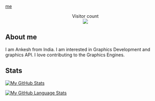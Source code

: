 [me](https://github.com/MightiestGoat/MightiestGoat/blob/main/Resource/Helloworld.gif)

<!--
**MightiestGoat/MightiestGoat** is a ✨ _special_ ✨ repository because its `README.md` (this file) appears on your GitHub profile.

Here are some ideas to get you started:

- 🔭 I’m currently working on ...
- 🌱 I’m currently learning ...
- 👯 I’m looking to collaborate on ...
- 🤔 I’m looking for help with ...
- 💬 Ask me about ...
- 📫 How to reach me: ...
- 😄 Pronouns: ...
- ⚡ Fun fact: ...
-->

<p align="center"> 
  Visitor count<br>
  <img src="https://profile-counter.glitch.me/MightiestGoat/count.svg" />
</p>


## About me
I am Ankesh from India. I am interested in Graphics Development and graphics API. I love contributing to the Graphics Engines.

## Stats 
[![My GitHub Stats](https://github-readme-stats.vercel.app/api/?username=MightiestGoat&count_private=true&theme=tokyonight&showicons=true)]()


[![My GitHub Language Stats](https://github-readme-stats.vercel.app/api/top-langs/?username=MightiestGoat&langs_count=5&theme=tokyonight)]()
